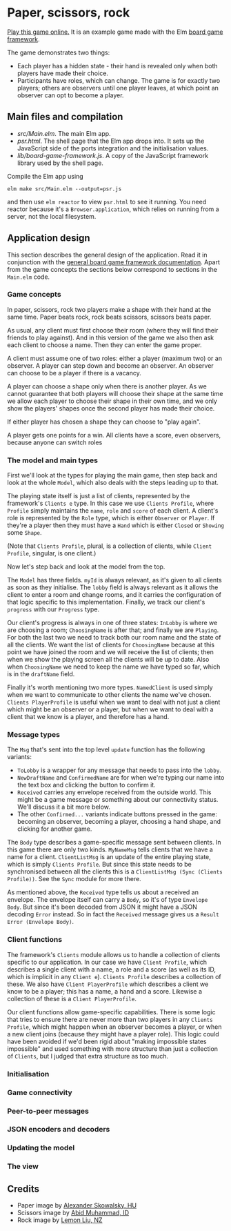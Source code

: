 # Paper, scissors, rock

[Play this game online.](https://niksilver.github.io/games/psr.html)
It is an example game made with the Elm
[board game framework](https://github.com/niksilver/board-game-framework/).

The game demonstrates two things:
* Each player has a hidden state - their hand is revealed only when both
  players have made their choice.
* Participants have roles, which can change. The game is for exactly two players;
  others are observers until one player leaves, at which point an observer
  can opt to become a player.

## Main files and compilation

* *src/Main.elm*. The main Elm app.
* *psr.html*. The shell page that the Elm app drops
  into. It sets up the JavaScript side of the ports integration and
  the initialisation values.
* *lib/board-game-framework.js*. A copy of the JavaScript framework library
  used by the shell page.

Compile the Elm app using

```
elm make src/Main.elm --output=psr.js
```

and then use `elm reactor` to view `psr.html` to see it running.
You need reactor because it's a `Browser.application`,
which relies on running from a server, not the local filesystem.

## Application design

This section describes the general design of the application. Read it in conjunction
with the
[general board game framework
documentation](https://github.com/niksilver/board-game-framework/tree/master/docs).
Apart from the game concepts the sections below correspond to sections in
the `Main.elm` code.

### Game concepts

In paper, scissors, rock two players make a shape with their hand at the same time.
Paper beats rock, rock beats scissors, scissors beats paper.

As usual, any client must first choose their room (where they will find their friends
to play against). And in this version of the game we also then ask each client to
choose a name. Then they can enter the game proper.

A client must assume one of two roles: either a player (maximum two) or an observer.
A player can step down and become an observer. An observer can choose to be a player
if there is a vacancy.

A player can choose a shape only when there is another player.
As we cannot guarantee that both players will choose their shape at the same time
we allow each player to choose their shape in their own time, and we only show the players'
shapes once the second player has made their choice.

If either player has chosen a shape they can choose to "play again".

A player gets one points for a win. All clients have a score, even observers, because
anyone can switch roles

### The model and main types

First we'll look at the types for playing the main game, then step back and look
at the whole `Model`, which also deals with the steps leading up to that.

The playing state itself is just a list of clients, represented by the framework's
`Clients e` type. In this case we use `Clients Profile`, where `Profile` simply
maintains the `name`, `role` and `score` of each client. A client's role is
represented by the `Role` type, which is either `Observer` or `Player`.
If they're a player then they must have a `Hand` which is either `Closed` or `Showing`
some `Shape`.

(Note that `Clients Profile`, plural, is a collection of clients, while
`Client Profile`, singular, is one client.)

Now let's step back and look at the model from the top.

The `Model` has three fields. `myId` is always relevant, as it's given to all clients
as soon as they initialise. The `lobby` field is always relevant as it allows the
client to enter a room and change rooms, and it carries the configuration of that logic
specific to this implementation. Finally, we track our client's `progress` with
our `Progress` type.

Our client's progress is always in one of three states: `InLobby` is where we are
choosing a room; `ChoosingName` is after that; and finally we are `Playing`.
For both the last two we need to track both our room name and the state
of all the clients. We want the list of clients for `ChoosingName` because at this
point we have joined the room and we will receive the list of clients; then when we
show the playing screen all the clients will be up to date. Also when `ChoosingName`
we need to keep the name we have typed so far, which is in the `draftName` field.

Finally it's worth mentioning two more types. `NamedClient` is used simply when
we want to communicate to other clients the name we've chosen. `Clients PlayerProfile` is
useful when we want to deal with not just a client which might be an observer or a
player, but when we want to deal with a client that we know is a player, and therefore
has a hand.

### Message types

The `Msg` that's sent into the top level `update` function has the following variants:
* `ToLobby` is a wrapper for any message that needs to pass into the `lobby`.
* `NewDraftName` and `ConfirmedName` are for when we're typing our name into the text
  box and clicking the button to confirm it.
* `Received` carries any envelope received from the outside world. This might be
  a game message or something about our connectivity status. We'll discuss it a bit more
  below.
* The other `Confirmed...` variants indicate buttons pressed in the game:
  becoming an observer, becoming a player, choosing a hand shape, and clicking for
  another game.

The `Body` type describes a game-specific message sent between clients.
In this game there are only two kinds. `MyNameMsg` tells clients that we have a name
for a client. `ClientListMsg` is an update of the entire playing state, which is
simply `Clients Profile`. But since this state needs to be synchronised between all
the clients this is a `ClientListMsg (Sync (Clients Profile))`. See the `Sync`
module for more there.

As mentioned above, the `Received` type tells us about a received an envelope.
The envelope itself can carry a `Body`, so it's of type `Envelope Body`. But since
it's been decoded from JSON it might have a JSON decoding `Error` instead. So in fact
the `Received` message gives us a `Result Error (Envelope Body)`.

### Client functions

The framework's `Clients` module allows us to handle a collection of clients specific
to our application. In our case we have `Client Profile`, which describes
a single client with a name, a role and a score (as well as its ID, which is implicit
in any `Client e`). `Clients Profile` describes a collection of these. We also
have `Client PlayerProfile` which describes a client we know to be a player;
this has a name, a hand and a score. Likewise a collection of these is a
`Client PlayerProfile`.

Our client functions allow game-specific capabilities. There is some logic that
tries to ensure there are never more than two players in any `Clients Profile`,
which might happen when an observer becomes a player, or when a new client joins
(because they might have a player role). This logic could have been avoided
if we'd been rigid about "making impossible states impossible" and used something
with more structure than just a collection of `Clients`, but I judged that extra
structure as too much.

### Initialisation

### Game connectivity

### Peer-to-peer messages

### JSON encoders and decoders

### Updating the model

### The view

## Credits

* Paper image by [Alexander Skowalsky, HU ](https://thenounproject.com/search/?q=paper&i=979371)
* Scissors image by [Abid Muhammad, ID](https://www.pngitem.com/middle/hJmhwTi_sheet-of-paper-icon-paper-sheet-icon-hd/)
* Rock image by [Lemon Liu, NZ](https://thenounproject.com/term/stone/117090/)
